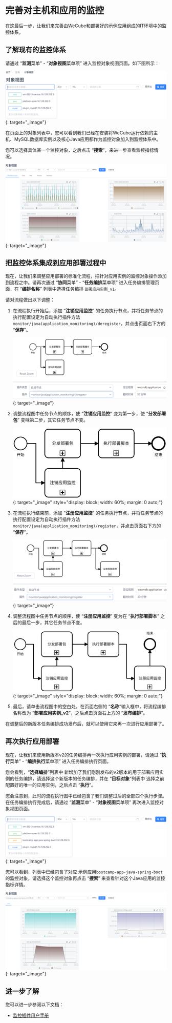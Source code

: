 # 完善对主机和应用的监控

在这最后一步，让我们来完善由WeCube和部署好的示例应用组成的IT环境中的监控体系。


## 了解现有的监控体系

请通过 “**监测**菜单” - “**对象视图**菜单项” 进入监控对象视图页面。如下图所示：

[![上手指引监控对象](images/bootcamp/bootcamp-monitoring-objects.png)](images/bootcamp/bootcamp-monitoring-objects.png){: target="\_image"}

在页面上的对象列表中，您可以看到我们已经在安装将WeCube运行依赖的主机、MySQL数据库实例以及核心Java应用都作为监控对象加入到监控体系中。

您可以选择具体某一个监控对象，之后点击 “**搜索**”，来进一步查看监控指标情况。

[![上手指引监控指标](images/bootcamp/bootcamp-monitoring-metrics.png)](images/bootcamp/bootcamp-monitoring-metrics.png){: target="\_image"}


## 把监控体系集成到应用部署过程中

现在，让我们来调整应用部署的标准化流程，把针对应用实例的监控对象操作添加到流程之中。请再次通过 “**协同**菜单” - “**任务编排**菜单项” 进入任务编排管理页面，在 “**编排名称**” 列表中选择任务编排 `部署应用实例_v1`。

请对流程做出以下调整：

1. 在流程执行开始后，添加 “**注销应用监控**” 的任务执行节点，并将任务节点的执行配置设定为自动执行插件方法 `monitor/java(application_monitoring)/deregister`，并点击页面右下方的 “**保存**”。

    [![上手指引注销应用监控](images/bootcamp/bootcamp-deregister-application-monitoring.png)](images/bootcamp/bootcamp-deregister-application-monitoring.png){: target="\_image"}

1. 调整流程图中任务节点的顺序，使 “**注销应用监控**” 变为第一步，使 “**分发部署包**” 变味第二步，其它任务节点不变。

    [![上手指引调整顺序注销监控](images/bootcamp/bootcamp-adjust-order-deregister-monitoring.png)](images/bootcamp/bootcamp-adjust-order-deregister-monitoring.png){: target="\_image" style="display: block; width: 60%; margin: 0 auto;"}

1. 在流程执行结束前，添加 “**注册应用监控**” 的任务执行节点，并将任务节点的执行配置设定为自动执行插件方法 `monitor/java(application_monitoring)/register`，并点击页面右下方的 “**保存**”。

    [![上手指引注册应用监控](images/bootcamp/bootcamp-register-application-monitoring.png)](images/bootcamp/bootcamp-register-application-monitoring.png){: target="\_image"}

1. 调整流程图中任务节点的顺序，使 “**注册应用监控**” 变为在 “**执行部署脚本**” 之后的最后一步，其它任务节点不变。

    [![上手指引调整顺序注册监控](images/bootcamp/bootcamp-adjust-order-register-monitoring.png)](images/bootcamp/bootcamp-adjust-order-register-monitoring.png){: target="\_image" style="display: block; width: 60%; margin: 0 auto;"}

1. 最后，请单击流程图中的空白处，在页面右侧的 “**名称**”输入框中，将流程编排名称改为 “**部署应用实例_v2**”，之后点击页面右上方的 “**发布编排**”。

在调整后的新版本任务编排成功发布后，就可以使用它来再一次进行应用部署了。


## 再次执行应用部署

现在，让我们来使用新版本v2的任务编排再一次执行应用实例的部署，请通过 “**执行**菜单” - “**编排执行**菜单项” 进入任务编排执行页面。

您会看到，“**选择编排**”列表中 新增加了我们刚刚发布的v2版本的用于部署应用实例的任务编排，请选择这个新版本的任务编排，并在 “**目标对象**”列表中 选择之前配置好的唯一的应用实例，之后点击 “**执行**”。

您会注意到，此时的流程执行图中已经包含了我们调整过后的全部四个执行步骤。在任务编排执行完成后，请通过 “**监测**菜单” - “**对象视图**菜单项” 再次进入监控对象视图页面。

[![上手指引监控应用实例对象](images/bootcamp/bootcamp-monitoring-objects-with-application.png)](images/bootcamp/bootcamp-monitoring-objects-with-application.png){: target="\_image"}

您可以看到，列表中已经包含了对应 示例应用`bootcamp-app-java-spring-boot` 的监控对象，请选择这个监控对象再点击 “**搜索**” 来查看针对这个Java应用的监控指标详情。

[![上手指引监控指标Java](images/bootcamp/bootcamp-monitoring-metrics-java.png)](images/bootcamp/bootcamp-monitoring-metrics-java.png){: target="\_image"}


## 进一步了解

您可以进一步参阅以下文档：

- [监控插件用户手册](manual-open-monitor-object-view.md)
